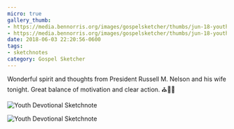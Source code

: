 ```yaml
---
micro: true
gallery_thumb:
- https://media.bennorris.org/images/gospelsketcher/thumbs/jun-18-youth-devotional-01.jpg
- https://media.bennorris.org/images/gospelsketcher/thumbs/jun-18-youth-devotional-02.jpg
date: 2018-06-03 22:20:56-0600
tags:
- sketchnotes
category: Gospel Sketcher
---
```


Wonderful spirit and thoughts from President Russell M. Nelson and his wife tonight. Great balance of motivation and clear action. ⛪️✍🏼

![Youth Devotional Sketchnote](https://media.bennorris.org/images/gospelsketcher/general/jun-18-youth-devotional-01.jpg)

![Youth Devotional Sketchnote](https://media.bennorris.org/images/gospelsketcher/general/jun-18-youth-devotional-02.jpg)
